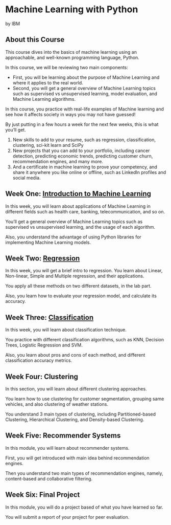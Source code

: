 # Machine Learning with Python
by IBM

## About this Course
This course dives into the basics of machine learning using an approachable, and well-known programming language, Python. 

In this course, we will be reviewing two main components:
- First, you will be learning about the purpose of Machine Learning and where it applies to the real world. 
- Second, you will get a general overview of Machine Learning topics such as supervised vs unsupervised learning,  model evaluation, and Machine Learning algorithms. 

In this course, you practice with real-life examples of Machine learning and see how it affects society in ways you may not have guessed!

By just putting in a few hours a week for the next few weeks, this is what you’ll get.
1) New skills to add to your resume, such as regression, classification, clustering, sci-kit learn and SciPy 
2) New projects that you can add to your portfolio, including cancer detection, predicting economic trends, predicting customer churn, recommendation engines, and many more.
3) And a certificate in machine learning to prove your competency, and share it anywhere you like online or offline, such as LinkedIn profiles and social media.

## Week One: [Introduction to Machine Learning](./Week_One)
In this week, you will learn about applications of Machine Learning in different fields such as health care, banking, telecommunication, and so on. 

You’ll get a general overview of Machine Learning topics such as supervised vs unsupervised learning, and the usage of each algorithm. 

Also, you understand the advantage of using Python libraries for implementing Machine Learning models.

## Week Two: [Regression](./Week_Two)
In this week, you will get a brief intro to regression. You learn about Linear, Non-linear, Simple and Multiple regression, and their applications. 

You apply all these methods on two different datasets, in the lab part. 

Also, you learn how to evaluate your regression model, and calculate its accuracy.

## Week Three: [Classification](./Week_Three)
In this week, you will learn about classification technique. 

You practice with different classification algorithms, such as KNN, Decision Trees, Logistic Regression and SVM. 

Also, you learn about pros and cons of each method, and different classification accuracy metrics.

## Week Four: Clustering
In this section, you will learn about different clustering approaches. 

You learn how to use clustering for customer segmentation, grouping same vehicles, and also clustering of weather stations. 

You understand 3 main types of clustering, including Partitioned-based Clustering, Hierarchical Clustering, and Density-based Clustering.

## Week Five: Recommender Systems
In this module, you will learn about recommender systems. 

First, you will get introduced with main idea behind recommendation engines.

Then you understand two main types of recommendation engines, namely, content-based and collaborative filtering.

## Week Six: Final Project
In this module, you will do a project based of what you have learned so far. 

You will submit a report of your project for peer evaluation.
